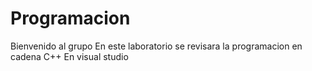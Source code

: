 # Programacion
Bienvenido al grupo
En este laboratorio se revisara la programacion en cadena C++
En visual studio
